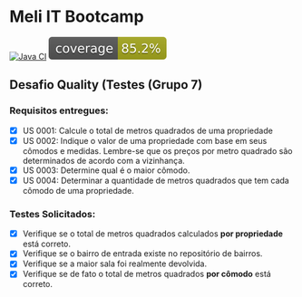 # Meli IT Bootcamp

[![Java CI](https://github.com/dsnunes07/bootcamp-desafio-quality/actions/workflows/maven.yml/badge.svg)](https://github.com/dsnunes07/bootcamp-desafio-quality/actions/workflows/maven.yml)
[![Coverage](.github/badges/jacoco.svg)](https://github.com/dsnunes07/bootcamp-desafio-quality/actions/workflows/maven.yml)

## Desafio Quality (Testes (Grupo 7)


### Requisitos entregues:

- [x] US 0001: Calcule o total de metros quadrados de uma propriedade
- [x] US 0002: Indique o valor de uma propriedade com base em seus cômodos e medidas. Lembre-se que os preços por metro quadrado são determinados de acordo com a vizinhança.
- [x] US 0003: Determine qual é o maior cômodo.
- [x] US 0004: Determinar a quantidade de metros quadrados que tem cada cômodo de uma propriedade.

### Testes Solicitados:
- [x] Verifique se o total de metros quadrados calculados **por propriedade** está correto.
- [x] Verifique se o bairro de entrada existe no repositório de bairros.
- [x] Verifique se a maior sala foi realmente devolvida.
- [x] Verifique se de fato o total de metros quadrados **por cômodo** está correto.
